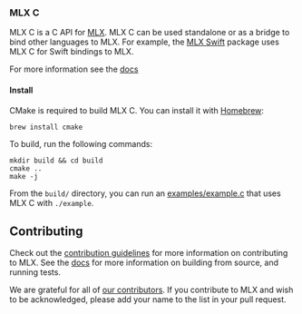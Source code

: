 ### MLX C

MLX C is a C API for [MLX](https://github.com/ml-explore/mlx). MLX C can be
used standalone or as a bridge to bind other languages to MLX. For example,
the [MLX Swift](https://github.com/ml-explore/mlx-swift/) package uses MLX C
for Swift bindings to MLX.

For more information see the [docs](https://ml-explore.github.io/mlx-c)

#### Install

CMake is required to build MLX C. You can install it with [Homebrew](https://brew.sh/):

```shell
brew install cmake
```

To build, run the following commands:

```shell
mkdir build && cd build
cmake ..
make -j
```

From the `build/` directory, you can run an [examples/example.c](example)
that uses MLX C  with `./example`.

## Contributing 

Check out the [contribution guidelines](CONTRIBUTING.md) for more information
on contributing to MLX. See the
[docs](https://ml-explore.github.io/mlx/build/html/install.html) for more
information on building from source, and running tests.

We are grateful for all of [our
contributors](ACKNOWLEDGMENTS.md#Individual-Contributors). If you contribute
to MLX and wish to be acknowledged, please add your name to the list in your
pull request.
